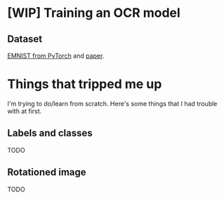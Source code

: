 # [WIP] Training an OCR model
## Dataset
[EMNIST from PyTorch](https://pytorch.org/vision/stable/generated/torchvision.datasets.EMNIST.html#torchvision.datasets.EMNIST) and [paper](https://www.westernsydney.edu.au/icns/resources/reproducible_research3/publication_support_materials2/emnist).

# Things that tripped me up
I'm trying to do/learn from scratch. Here's some things that I had trouble with at first.

## Labels and classes
TODO

## Rotationed image
TODO